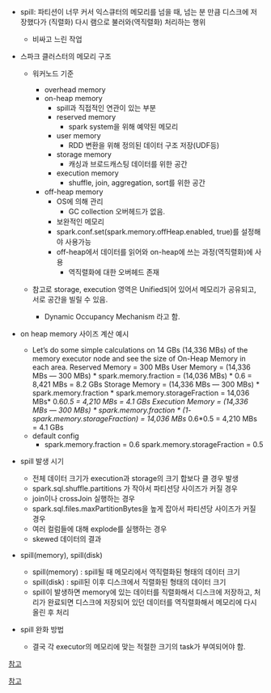 - spill: 파티션이 너무 커서 익스큐터의 메모리를 넘을 때, 넘는 분 만큼 디스크에 저장했다가 (직렬화) 다시 램으로 불러와(역직렬화) 처리하는 행위
  - 비싸고 느린 작업
- 스파크 클러스터의 메모리 구조
  - 워커노드 기준
    - overhead memory <!-- TODO -->
    - on-heap memory
      - spill과 직접적인 연관이 있는 부분
      - reserved memory
        - spark system을 위해 예약된 메모리
      - user memory
        - RDD 변환을 위해 정의된 데이터 구조 저장(UDF등)
      - storage memory
        - 캐싱과 브로드캐스팅 데이터를 위한 공간
      - execution memory
        - shuffle, join, aggregation, sort를 위한 공간 
    - off-heap memory <!-- TODO (왜 이런게 있는지, jvm이 OS 메모리 전체 다 못쓰나?) -->
      - OS에 의해 관리
        - GC collection 오버헤드가 없음.
      - 보완적인 메모리 
      - spark.conf.set(spark.memory.offHeap.enabled, true)를 설정해야 사용가능
      - off-heap에서 데이터를 읽어와 on-heap에 쓰는 과정(역직렬화)에 사용
        - 역직렬화에 대한 오버헤드 존재 
      
  - 참고로 storage, execution 영역은 Unified되어 있어서 메모리가 공유되고, 서로 공간을 빌릴 수 있음.
    - Dynamic Occupancy Mechanism 라고 함. 
    
- on heap memory 사이즈 계산 예시
  - Let’s do some simple calculations on 14 GBs (14,336 MBs) of the memory executor node and see the size of On-Heap Memory in each area.
    Reserved Memory = 300 MBs
    User Memory = (14,336 MBs — 300 MBs) * spark.memory.fraction
    = (14,036 MBs) * 0.6 = 8,421 MBs = 8.2 GBs
    Storage Memory = (14,336 MBs — 300 MBs) * spark.memory.fraction * spark.memory.storageFraction = 14,036 MBs* 0.6*0.5
    = 4,210 MBs = 4.1 GBs
    Execution Memory = (14,336 MBs — 300 MBs) * spark.memory.fraction * (1- spark.memory.storageFraction) = 14,036 MBs* 0.6*0.5
    = 4,210 MBs = 4.1 GBs
  - default config
    - spark.memory.fraction = 0.6
      spark.memory.storageFraction = 0.5

- spill 발생 시기
  - 전체 데이터 크기가 execution과 storage의 크기 합보다 클 경우 발생
  - spark.sql.shuffle.partitions 가 작아서 파티션당 사이즈가 커질 경우
  - join이나 crossJoin 실행하는 경우
  - spark.sql.files.maxPartitionBytes을 높게 잡아서 파티션당 사이즈가 커질 경우
  - 여러 컬럼들에 대해 explode를 실행하는 경우
  - skewed 데이터의 결과
  
- spill(memory), spill(disk)
  - spill(memory) : spill될 때 메모리에서 역직렬화된 형태의 데이터 크기
  - spill(disk) : spill된 이후 디스크에서 직렬화된 형태의 데이터 크기
  - spill이 발생하면 memory에 있는 데이터를 직렬화해서 디스크에 저장하고, 처리가 완료되면 디스크에 저장되어 있던 데이터를 역직렬화해서 메모리에 다시 올린 후 처리

- spill 완화 방법
  - 결국 각 executor의 메모리에 맞는 적절한 크기의 task가 부여되어야 함. 

[참고](https://selectfrom.dev/spark-performance-tuning-spill-7318363e18cb)

[참고](https://spidyweb.tistory.com/335)